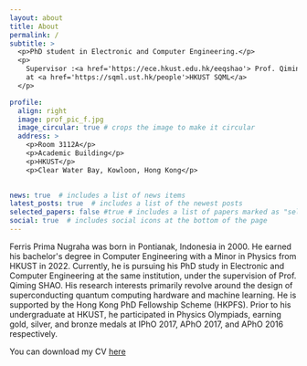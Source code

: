 ```yaml
---
layout: about
title: About
permalink: /
subtitle: >
  <p>PhD student in Electronic and Computer Engineering.</p>
  <p>
    Supervisor :<a href='https://ece.hkust.edu.hk/eeqshao'> Prof. Qiming SHAO</a>, 
    at <a href='https://sqml.ust.hk/people'>HKUST SQML</a>
  </p>

profile:
  align: right
  image: prof_pic_f.jpg
  image_circular: true # crops the image to make it circular
  address: >
    <p>Room 3112A</p>
    <p>Academic Building</p>
    <p>HKUST</p>
    <p>Clear Water Bay, Kowloon, Hong Kong</p>
    

news: true  # includes a list of news items
latest_posts: true  # includes a list of the newest posts
selected_papers: false #true # includes a list of papers marked as "selected={true}"
social: true  # includes social icons at the bottom of the page
---
```


Ferris Prima Nugraha was born in Pontianak, Indonesia in 2000. He earned his bachelor's degree in Computer Engineering with a Minor in Physics from HKUST in 2022. Currently, he is pursuing his PhD study in Electronic and Computer Engineering at the same institution, under the supervision of Prof. Qiming SHAO. His research interests primarily revolve around the design of superconducting quantum computing hardware and machine learning. He is supported by the Hong Kong PhD Fellowship Scheme (HKPFS). Prior to his undergraduate at HKUST, he participated in Physics Olympiads, earning gold, silver, and bronze medals at IPhO 2017, APhO 2017, and APhO 2016 respectively.

<p>
  You can download my CV <a href="/assets/pdf/Curriculum_Vitae__detail.pdf" target="_blank" rel="noopener noreferrer">here</a>
</p>